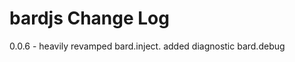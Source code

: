 bardjs Change Log
===================
0.0.6 - heavily revamped bard.inject. added diagnostic bard.debug
